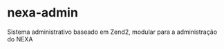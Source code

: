 nexa-admin
==========

Sistema administrativo baseado em Zend2, modular para a administração do NEXA